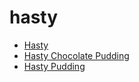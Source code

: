 # hasty

 * [Hasty](index/h/hasty-200245.json)
 * [Hasty Chocolate Pudding](index/h/hasty-chocolate-pudding.json)
 * [Hasty Pudding](index/h/hasty-pudding.json)
